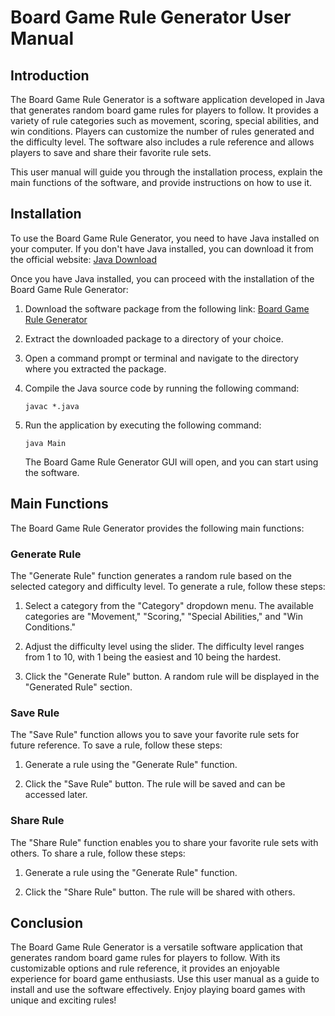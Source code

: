 # Board Game Rule Generator User Manual

## Introduction

The Board Game Rule Generator is a software application developed in Java that generates random board game rules for players to follow. It provides a variety of rule categories such as movement, scoring, special abilities, and win conditions. Players can customize the number of rules generated and the difficulty level. The software also includes a rule reference and allows players to save and share their favorite rule sets.

This user manual will guide you through the installation process, explain the main functions of the software, and provide instructions on how to use it.

## Installation

To use the Board Game Rule Generator, you need to have Java installed on your computer. If you don't have Java installed, you can download it from the official website: [Java Download](https://www.java.com/en/download/)

Once you have Java installed, you can proceed with the installation of the Board Game Rule Generator:

1. Download the software package from the following link: [Board Game Rule Generator](https://github.com/your-repo/board-game-rule-generator)

2. Extract the downloaded package to a directory of your choice.

3. Open a command prompt or terminal and navigate to the directory where you extracted the package.

4. Compile the Java source code by running the following command:

   ```
   javac *.java
   ```

5. Run the application by executing the following command:

   ```
   java Main
   ```

   The Board Game Rule Generator GUI will open, and you can start using the software.

## Main Functions

The Board Game Rule Generator provides the following main functions:

### Generate Rule

The "Generate Rule" function generates a random rule based on the selected category and difficulty level. To generate a rule, follow these steps:

1. Select a category from the "Category" dropdown menu. The available categories are "Movement," "Scoring," "Special Abilities," and "Win Conditions."

2. Adjust the difficulty level using the slider. The difficulty level ranges from 1 to 10, with 1 being the easiest and 10 being the hardest.

3. Click the "Generate Rule" button. A random rule will be displayed in the "Generated Rule" section.

### Save Rule

The "Save Rule" function allows you to save your favorite rule sets for future reference. To save a rule, follow these steps:

1. Generate a rule using the "Generate Rule" function.

2. Click the "Save Rule" button. The rule will be saved and can be accessed later.

### Share Rule

The "Share Rule" function enables you to share your favorite rule sets with others. To share a rule, follow these steps:

1. Generate a rule using the "Generate Rule" function.

2. Click the "Share Rule" button. The rule will be shared with others.

## Conclusion

The Board Game Rule Generator is a versatile software application that generates random board game rules for players to follow. With its customizable options and rule reference, it provides an enjoyable experience for board game enthusiasts. Use this user manual as a guide to install and use the software effectively. Enjoy playing board games with unique and exciting rules!